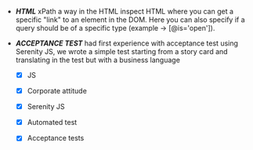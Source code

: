 - ***HTML*** xPath a way in the HTML inspect HTML where you can get a specific "link" to an element in the DOM. Here you can also specify if a query should be of a specific type (example -> [@is='open']).
- ***ACCEPTANCE TEST*** had first experience with acceptance test using Serenity JS, we wrote a simple test starting from a story card and translating in the test but with a business language


  - [x] JS
  - [x] Corporate attitude
  - [x] Serenity JS
  - [x] Automated test
  - [x] Acceptance tests



